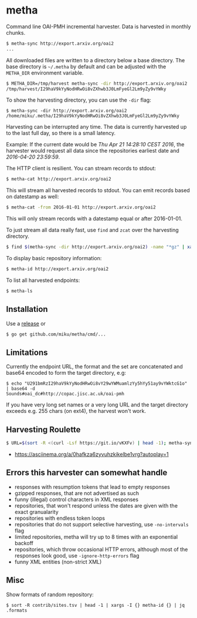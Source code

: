 metha
=====

Command line OAI-PMH incremental harvester. Data is harvested in monthly chunks.

```sh
$ metha-sync http://export.arxiv.org/oai2
...
```

All downloaded files are written to a directory below a base directory. The base
directory is `~/.metha` by default and can be adjusted with the `METHA_DIR`
environment variable.

```sh
$ METHA_DIR=/tmp/harvest metha-sync -dir http://export.arxiv.org/oai2
/tmp/harvest/I29haV9kYyNodHRwOi8vZXhwb3J0LmFyeGl2Lm9yZy9vYWky
```

To show the harvesting directory, you can use the `-dir` flag:

```
$ metha-sync -dir http://export.arxiv.org/oai2
/home/miku/.metha/I29haV9kYyNodHRwOi8vZXhwb3J0LmFyeGl2Lm9yZy9vYWky
```

Harvesting can be interrupted any time. The data is currently harvested up to
the last full day, so there is a small latency.

Example: If the current date would be *Thu Apr 21 14:28:10 CEST 2016*, the harvester
would request all data since the repositories earliest date and *2016-04-20 23:59:59*.

The HTTP client is resilient. You can stream records to stdout:

```sh
$ metha-cat http://export.arxiv.org/oai2
```

This will stream all harvested records to stdout. You can emit records based on datestamp as well:

```sh
$ metha-cat -from 2016-01-01 http://export.arxiv.org/oai2
```

This will only stream records with a datestamp equal or after 2016-01-01.

To just stream all data really fast, use `find` and `zcat` over the harvesting
directory.

```sh
$ find $(metha-sync -dir http://export.arxiv.org/oai2) -name "*gz" | xargs unpigz -c
```

To display basic repository information:

```sh
$ metha-id http://export.arxiv.org/oai2
```

To list all harvested endpoints:

```sh
$ metha-ls
```

Installation
------------

Use a [release](https://github.com/miku/metha/releases) or

```sh
$ go get github.com/miku/metha/cmd/...
```

Limitations
-----------

Currently the endpoint URL, the format and the set are concatenated and base64 encoded to form the target directory, e.g:

```
$ echo "U291bmRzI29haV9kYyNodHRwOi8vY29wYWMuamlzYy5hYy51ay9vYWktcG1o" | base64 -d
Sounds#oai_dc#http://copac.jisc.ac.uk/oai-pmh
```

If you have very long set names or a very long URL and the target directory exceeds e.g. 255 chars (on ext4), the harvest won't work.

Harvesting Roulette
-------------------

```sh
$ URL=$(sort -R <(curl -Lsf https://git.io/vKXFv) | head -1); metha-sync $URL && metha-cat $URL
```

* https://asciinema.org/a/0hafkza6zyvuhzkikelbe1vrg?autoplay=1

Errors this harvester can somewhat handle
-----------------------------------------

* responses with resumption tokens that lead to empty responses
* gzipped responses, that are not advertised as such
* funny (illegal) control characters in XML responses
* repositories, that won't respond unless the dates are given with the exact granualarity
* repositories with endless token loops
* repositories that do not support selective harvesting, use `-no-intervals` flag
* limited repositories, metha will try up to 8 times with an exponential backoff
* repositories, which throw occasional HTTP errors, although most of the responses look good, use `-ignore-http-errors` flag
* funny XML entities (non-strict XML)

Misc
----

Show formats of random repository:

```shell
$ sort -R contrib/sites.tsv | head -1 | xargs -I {} metha-id {} | jq .formats
```

